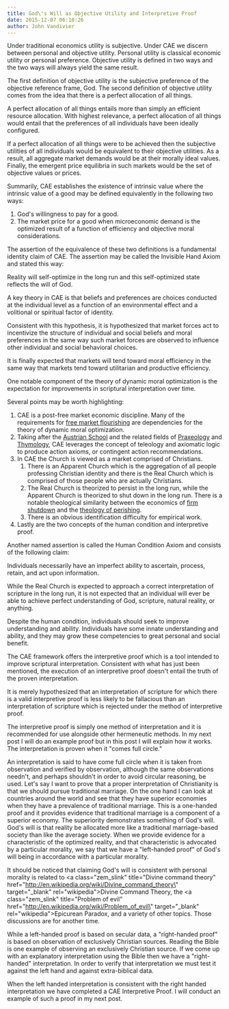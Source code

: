 ```yaml
---
title: God\'s Will as Objective Utility and Interpretive Proof
date: 2015-12-07 06:10:26
author: John Vandivier
---
```




Under traditional economics utility is subjective. Under CAE we discern between personal and objective utility. Personal utility is classical economic utility or personal preference. Objective utility is defined in two ways and the two ways will always yield the same result.

The first definition of objective utility is the subjective preference of the objective reference frame, God. The second definition of objective utility comes from the idea that there is a perfect allocation of all things.

A perfect allocation of all things entails more than simply an efficient resource allocation. With highest relevance, a perfect allocation of all things would entail that the preferences of all individuals have been ideally configured.

If a perfect allocation of all things were to be achieved then the subjective utilities of all individuals would be equivalent to their objective utilities. As a result, all aggregate market demands would be at their morally ideal values. Finally, the emergent price equilibria in such markets would be the set of objective values or prices.

Summarily, CAE establishes the existence of intrinsic value where the intrinsic value of a good may be defined equivalently in the following two ways:
<ol>
	<li>God's willingness to pay for a good.</li>
	<li>The market price for a good when microeconomic demand is the optimized result of a function of efficiency and objective moral considerations.</li>
</ol>
The assertion of the equivalence of these two definitions is a fundamental identity claim of CAE. The assertion may be called the Invisible Hand Axiom and stated this way:

Reality will self-optimize in the long run and this self-optimized state reflects the will of God.

A key theory in CAE is that beliefs and preferences are choices conducted at the individual level as a function of an environmental effect and a volitional or spiritual factor of identity.

Consistent with this hypothesis, it is hypothesized that market forces act to incentivize the structure of individual and social beliefs and moral preferences in the same way such market forces are observed to influence other individual and social behavioral choices.

It is finally expected that markets will tend toward moral efficiency in the same way that markets tend toward utilitarian and productive efficiency.

One notable component of the theory of dynamic moral optimization is the expectation for improvements in scriptural interpretation over time.

Several points may be worth highlighting:
<ol>
	<li>CAE is a post-free market economic discipline. Many of the requirements for <a class=\"zem_slink\" title=\"Free market\" href=\"http://en.wikipedia.org/wiki/Free_market\" target=\"_blank\" rel=\"wikipedia\">free market flourishing</a> are dependencies for the theory of dynamic moral optimization.</li>
	<li>Taking after the <a class=\"zem_slink\" title=\"Austrian School\" href=\"http://en.wikipedia.org/wiki/Austrian_School\" target=\"_blank\" rel=\"wikipedia\">Austrian School</a> and the related fields of <a href=\"https://en.wikipedia.org/wiki/Praxeology\">Praxeology</a> and <a href=\"https://en.wikipedia.org/wiki/Thymology\">Thymology</a>, CAE leverages the concept of teleology and axiomatic logic to produce action axioms, or contingent action recommendations.</li>
	<li>In CAE the Church is viewed as a market comprised of Christians.
<ol>
	<li>There is an Apparent Church which is the aggregation of all people professing Christian identity and there is the Real Church which is comprised of those people who are actually Christians.</li>
	<li>The Real Church is theorized to persist in the long run, while the Apparent Church is theorized to shut down in the long run. There is a notable theological similarity between the economics of <a href=\"https://en.wikipedia.org/wiki/Shutdown_%28economics%29\">firm shutdown</a> and the <a href=\"http://www.truthaccordingtoscripture.com/documents/death/perish.php#.VmUckL_-3Hg\">theology of perishing</a>.</li>
	<li>There is an obvious identification difficulty for empirical work.</li>
</ol>
</li>
	<li>Lastly are the two concepts of the human condition and interpretive proof.</li>
</ol>
Another named assertion is called the Human Condition Axiom and consists of the following claim:

Individuals necessarily have an imperfect ability to ascertain, process, retain, and act upon information.

While the Real Church is expected to approach a correct interpretation of scripture in the long run, it is not expected that an individual will ever be able to achieve perfect understanding of God, scripture, natural reality, or anything.

Despite the human condition, individuals should seek to improve understanding and ability. Individuals have some innate understanding and ability, and they may grow these competencies to great personal and social benefit.

The CAE framework offers the interpretive proof which is a tool intended to improve scriptural interpretation. Consistent with what has just been mentioned, the execution of an interpretive proof doesn't entail the truth of the proven interpretation.

It is merely hypothesized that an interpretation of scripture for which there is a valid interpretive proof is less likely to be fallacious than an interpretation of scripture which is rejected under the method of interpretive proof.

The interpretive proof is simply one method of interpretation and it is recommended for use alongside other hermeneutic methods. In my next post I will do an example proof but in this post I will explain how it works. The interpretation is proven when it \"comes full circle.\"

An interpretation is said to have come full circle when it is taken from observation and verified by observation, although the same observations needn't, and perhaps shouldn't in order to avoid circular reasoning, be used. Let's say I want to prove that a proper interpretation of Christianity is that we should pursue traditional marriage. On the one hand I can look at countries around the world and see that they have superior economies when they have a prevalence of traditional marriage. This is a one-handed proof and it provides evidence that traditional marriage is a component of a superior economy. The superiority demonstrates something of God's will. God's will is that reality be allocated more like a traditional marriage-based society than like the average society. When we provide evidence for a characteristic of the optimized reality, and that characteristic is advocated by a particular morality, we say that we have a \"left-handed proof\" of God's will being in accordance with a particular morality.

It should be noticed that claiming God's will is consistent with personal morality is related to <a class=\"zem_slink\" title=\"Divine command theory\" href=\"http://en.wikipedia.org/wiki/Divine_command_theory\" target=\"_blank\" rel=\"wikipedia\">Divine Command Theory</a>, the <a class=\"zem_slink\" title=\"Problem of evil\" href=\"http://en.wikipedia.org/wiki/Problem_of_evil\" target=\"_blank\" rel=\"wikipedia\">Epicurean Paradox</a>, and a variety of other topics. Those discussions are for another time.

While a left-handed proof is based on secular data, a \"right-handed proof\" is based on observation of exclusively Christian sources. Reading the Bible is one example of observing an exclusively Christian source. If we come up with an explanatory interpretation using the Bible then we have a \"right-handed\" interpretation. In order to verify that interpretation we must test it against the left hand and against extra-biblical data.

When the left handed interpretation is consistent with the right handed interpretation we have completed a CAE Interpretive Proof. I will conduct an example of such a proof in my next post.